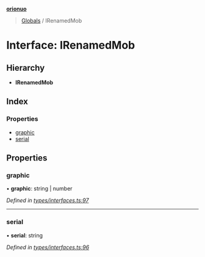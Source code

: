 **[orionuo](../README.md)**

> [Globals](../globals.md) / IRenamedMob

# Interface: IRenamedMob

## Hierarchy

* **IRenamedMob**

## Index

### Properties

* [graphic](irenamedmob.md#graphic)
* [serial](irenamedmob.md#serial)

## Properties

### graphic

•  **graphic**: string \| number

*Defined in [types/interfaces.ts:97](https://github.com/msviha/orionuo/blob/0a4af4e/src/types/interfaces.ts#L97)*

___

### serial

•  **serial**: string

*Defined in [types/interfaces.ts:96](https://github.com/msviha/orionuo/blob/0a4af4e/src/types/interfaces.ts#L96)*
